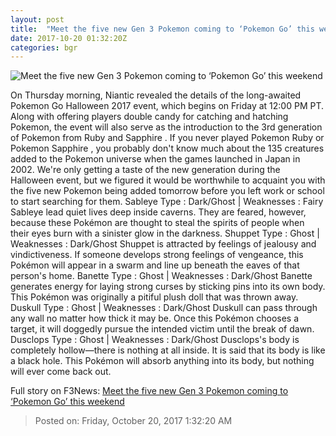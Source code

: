```yaml
---
layout: post
title:  "Meet the five new Gen 3 Pokemon coming to ‘Pokemon Go’ this weekend"
date: 2017-10-20 01:32:20Z
categories: bgr
---
```


![Meet the five new Gen 3 Pokemon coming to ‘Pokemon Go’ this weekend](https://boygeniusreport.files.wordpress.com/2017/10/pokemon-go-gen-3-halloween.jpg?quality=98&strip=all)

On Thursday morning, Niantic revealed the details of the long-awaited Pokemon Go Halloween 2017 event, which begins on Friday at 12:00 PM PT. Along with offering players double candy for catching and hatching Pokemon, the event will also serve as the introduction to the 3rd generation of Pokemon from Ruby and Sapphire . If you never played Pokemon Ruby or Pokemon Sapphire , you probably don't know much about the 135 creatures added to the Pokemon universe when the games launched in Japan in 2002. We're only getting a taste of the new generation during the Halloween event, but we figured it would be worthwhile to acquaint you with the five new Pokemon being added tomorrow before you left work or school to start searching for them. Sableye Type : Dark/Ghost | Weaknesses : Fairy Sableye lead quiet lives deep inside caverns. They are feared, however, because these Pokémon are thought to steal the spirits of people when their eyes burn with a sinister glow in the darkness. Shuppet Type : Ghost | Weaknesses : Dark/Ghost Shuppet is attracted by feelings of jealousy and vindictiveness. If someone develops strong feelings of vengeance, this Pokémon will appear in a swarm and line up beneath the eaves of that person's home. Banette Type : Ghost | Weaknesses : Dark/Ghost Banette generates energy for laying strong curses by sticking pins into its own body. This Pokémon was originally a pitiful plush doll that was thrown away. Duskull Type : Ghost | Weaknesses : Dark/Ghost Duskull can pass through any wall no matter how thick it may be. Once this Pokémon chooses a target, it will doggedly pursue the intended victim until the break of dawn. Dusclops Type : Ghost | Weaknesses : Dark/Ghost Dusclops's body is completely hollow—there is nothing at all inside. It is said that its body is like a black hole. This Pokémon will absorb anything into its body, but nothing will ever come back out.


Full story on F3News: [Meet the five new Gen 3 Pokemon coming to ‘Pokemon Go’ this weekend](http://www.f3nws.com/n/gumBvD)

> Posted on: Friday, October 20, 2017 1:32:20 AM
